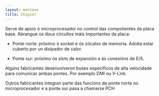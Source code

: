 ```yaml
---
layout: montaxe
title: Chipset
---
```


Serve de apoio ó microprocesador no control das compoñentes da placa base. Abrangue os dous circuítos máis importantes da placa: 

* Ponte norte: próximo ó socket  e ós zócalos de memoria. Adoita estar cuberto por un disipador de calor.

* Ponte sur: próximo ós slots de expansión e ás conexións de E/S.

Algúns fabricantes desenvolveron buses específicos de alta velocidade para comunicar ambas pontes. Por exemplo DMI ou V-Link. 

Outros fabricantes integran parte das funcións da ponte norte no microprocesador e a ponte sur pasa a chamarse PCH
